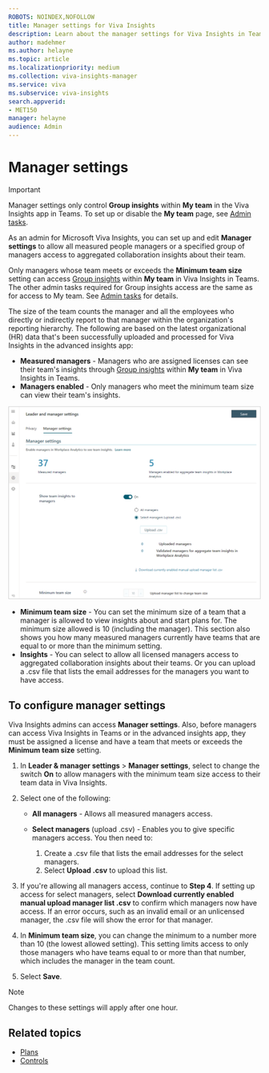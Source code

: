 ```yaml
---
ROBOTS: NOINDEX,NOFOLLOW
title: Manager settings for Viva Insights
description: Learn about the manager settings for Viva Insights in Teams and in Advanced insights and how administrators can set up and edit them for your organization 
author: madehmer
ms.author: helayne
ms.topic: article
ms.localizationpriority: medium 
ms.collection: viva-insights-manager 
ms.service: viva 
ms.subservice: viva-insights 
search.appverid: 
- MET150  
manager: helayne
audience: Admin
---
```


# Manager settings

>[!Important]
>Manager settings only control **Group insights** within **My team** in the Viva Insights app in Teams. To set up or disable the **My team** page, see [Admin tasks](myteam.md#admin-tasks).

As an admin for Microsoft Viva Insights, you can set up and edit **Manager settings** to allow all measured people managers or a specified group of managers access to aggregated collaboration insights about their team.

Only managers whose team meets or exceeds the **Minimum team size** setting can access [Group insights](group-insights.md) within **My team** in Viva Insights in Teams. The other admin tasks required for Group insights access are the same as for access to My team. See [Admin tasks](myteam.md#admin-tasks) for details.

The size of the team counts the manager and all the employees who directly or indirectly report to that manager within the organization's reporting hierarchy. The following are based on the latest organizational (HR) data that's been successfully uploaded and processed for Viva Insights in the advanced insights app:

* **Measured managers** - Managers who are assigned licenses can see their team's insights through [Group insights](group-insights.md) within **My team** in Viva Insights in Teams.
* **Managers enabled** - Only managers who meet the minimum team size can view their team's insights.

![Manager settings.](../images/wpa/use/manager-settings.png)

* **Minimum team size** - You can set the minimum size of a team that a manager is allowed to view insights about and start plans for. The minimum size allowed is 10 (including the manager). This section also shows you how many measured managers currently have teams that are equal to or more than the minimum setting.
* **Insights** - You can select to allow all licensed managers access to aggregated collaboration insights about their teams. Or you can upload a .csv file that lists the email addresses for the managers you want to have access.

## To configure manager settings

Viva Insights admins can access **Manager settings**. Also, before managers can access Viva Insights in Teams or in the advanced insights app, they must be assigned a license and have a team that meets or exceeds the **Minimum team size** setting.

1. In **Leader & manager settings** > **Manager settings**, select to change the switch **On** to allow managers with the minimum team size access to their team data in Viva Insights.
2. Select one of the following:

   * **All managers** - Allows all measured managers access.
   * **Select managers** (upload .csv) - Enables you to give specific managers access. You then need to:

      1. Create a .csv file that lists the email addresses for the select managers.
      2. Select **Upload .csv** to upload this list.

3. If you're allowing all managers access, continue to **Step 4**. If setting up access for select managers, select **Download currently enabled manual upload manager list .csv** to confirm which managers now have access. If an error occurs, such as an invalid email or an unlicensed manager, the .csv file will show the error for that manager.
4. In **Minimum team size**, you can change the minimum to a number more than 10 (the lowest allowed setting). This setting limits access to only those managers who have teams equal to or more than that number, which includes the manager in the team count.
5. Select **Save**.

>[!Note]
>Changes to these settings will apply after one hour.

## Related topics

* [Plans](../Tutorials/solutionsv2-intro.md)
* [Controls](settings.md)
